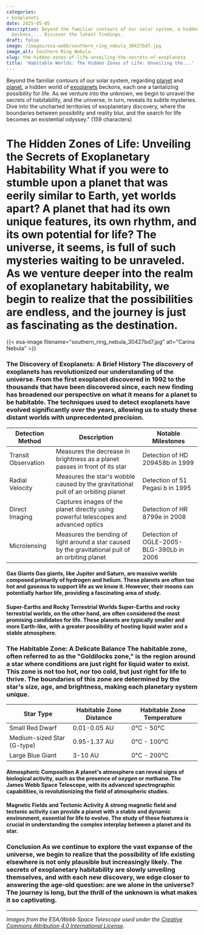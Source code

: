 ```yaml
---
categories:
- Exoplanets
date: 2025-05-05
description: Beyond the familiar contours of our solar system, a hidden world of exoplanets
  beckons,... Discover the latest findings.
draft: false
image: /images/esa-webb/southern_ring_nebula_30427bd7.jpg
image_alt: Southern Ring Nebula
slug: the-hidden-zones-of-life-unveiling-the-secrets-of-exoplaneta
title: 'Habitable Worlds: The Hidden Zones of Life: Unveiling the...'
---
```


Beyond the familiar contours of our solar system, regarding [planet](/blog/the-habitable-zone-where-star-planet-distance-defines-the-po) and [planet](/blog/exoplanets-and-the-elusive-habitable-zone), a hidden world of [exoplanets](/blog/unveiling-the-secrets-of-exoplanets-in-the-habitable-zone) beckons, each one a tantalizing possibility for life. As we venture into the unknown, we begin to unravel the secrets of habitability, and the universe, in turn, reveals its subtle mysteries. Dive into the uncharted territories of exoplanetary discovery, where the boundaries between possibility and reality blur, and the search for life becomes an existential odyssey." (159 characters)

# The Hidden Zones of Life: Unveiling the Secrets of Exoplanetary Habitability What if you were to stumble upon a planet that was eerily similar to Earth, yet worlds apart? A planet that had its own unique features, its own rhythm, and its own potential for life? The universe, it seems, is full of such mysteries waiting to be unraveled. As we venture deeper into the realm of exoplanetary habitability, we begin to realize that the possibilities are endless, and the journey is just as fascinating as the destination.
{{< esa-image filename="southern_ring_nebula_30427bd7.jpg" alt="Carina Nebula" >}}



 ### The Discovery of Exoplanets: A Brief History The discovery of exoplanets has revolutionized our understanding of the universe. From the first exoplanet discovered in 1992 to the thousands that have been discovered since, each new finding has broadened our perspective on what it means for a planet to be habitable. The techniques used to detect exoplanets have evolved significantly over the years, allowing us to study these distant worlds with unprecedented precision.

 | **Detection Method** | **Description** | **Notable Milestones** |
| --- | --- | --- |
| Transit Observation | Measures the decrease in brightness as a planet passes in front of its star | Detection of HD 209458b in 1999 |
| Radial Velocity | Measures the star's wobble caused by the gravitational pull of an orbiting planet | Detection of 51 Pegasi b in 1995 |
| Direct Imaging | Captures images of the planet directly using powerful telescopes and advanced optics | Detection of HR 8799e in 2008 |
| Microlensing | Measures the bending of light around a star caused by the gravitational pull of an orbiting planet | Detection of OGLE-2005-BLG-390Lb in 2006 | ### The Classification of Exoplanets: A Complex Landscape Exoplanets come in all shapes and sizes, each with its unique characteristics. From gas giants to rocky terrestrial worlds, the diversity of these planets is astonishing. Understanding the different types of exoplanets is crucial in determining their potential for life.

 #### Gas Giants Gas giants, like Jupiter and Saturn, are massive worlds composed primarily of hydrogen and helium. These planets are often too hot and gaseous to support life as we know it. However, their moons can potentially harbor life, providing a fascinating area of study.

 #### Super-Earths and Rocky Terrestrial Worlds Super-Earths and rocky terrestrial worlds, on the other hand, are often considered the most promising candidates for life. These planets are typically smaller and more Earth-like, with a greater possibility of hosting liquid water and a stable atmosphere.

 ### The Habitable Zone: A Delicate Balance The habitable zone, often referred to as the "Goldilocks zone," is the region around a star where conditions are just right for liquid water to exist. This zone is not too hot, nor too cold, but just right for life to thrive. The boundaries of this zone are determined by the star's size, age, and brightness, making each planetary system unique.

 | **Star Type** | **Habitable Zone Distance** | **Habitable Zone Temperature** |
| --- | --- | --- |
| Small Red Dwarf | 0.01-0.05 AU | 0°C - 50°C |
| Medium-sized Star (G-type) | 0.95-1.37 AU | 0°C - 100°C |
| Large Blue Giant | 3-10 AU | 0°C - 200°C | ### Planetary Features: The Quest for Life Habitability is not just about the star; it's also about the planet itself. A planet's atmospheric composition, magnetic fields, tectonic activity, and gravitational interactions with neighboring bodies all play a crucial role in determining its potential for life.

 #### Atmospheric Composition A planet's atmosphere can reveal signs of biological activity, such as the presence of oxygen or methane. The James Webb Space Telescope, with its advanced spectrographic capabilities, is revolutionizing the field of atmospheric studies.

 #### Magnetic Fields and Tectonic Activity A strong magnetic field and tectonic activity can provide a planet with a stable and dynamic environment, essential for life to evolve. The study of these features is crucial in understanding the complex interplay between a planet and its star.

 ### Conclusion As we continue to explore the vast expanse of the universe, we begin to realize that the possibility of life existing elsewhere is not only plausible but increasingly likely. The secrets of exoplanetary habitability are slowly unveiling themselves, and with each new discovery, we edge closer to answering the age-old question: are we alone in the universe? The journey is long, but the thrill of the unknown is what makes it so captivating.

---

*Images from the ESA/Webb Space Telescope used under the [Creative Commons Attribution 4.0 International License](https://creativecommons.org/licenses/by/4.0).*